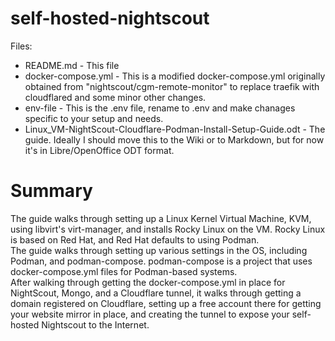 # self-hosted-nightscout

Files:
- README.md - This file
- docker-compose.yml - This is a modified docker-compose.yml originally obtained from "nightscout/cgm-remote-monitor" to replace traefik with cloudflared and some minor other changes.
- env-file - This is the .env file, rename to .env and make chanages specific to your setup and needs.
- Linux_VM-NightScout-Cloudflare-Podman-Install-Setup-Guide.odt - The guide. Ideally I should move this to the Wiki or to Markdown, but for now it's in Libre/OpenOffice ODT format.

# Summary
The guide walks through setting up a Linux Kernel Virtual Machine, KVM, using libvirt's virt-manager, and installs Rocky Linux on the VM. Rocky Linux is based on Red Hat, and Red Hat defaults to using Podman. <br />
The guide walks through setting up various settings in the OS, including Podman, and podman-compose. podman-compose is a project that uses docker-compose.yml files for Podman-based systems. <br />
After walking through getting the docker-compose.yml in place for NightScout, Mongo, and a Cloudflare tunnel, it walks through getting a domain registered on Cloudflare, setting up a free account there for getting your website mirror in place, and creating the tunnel to expose your self-hosted Nightscout to the Internet.
